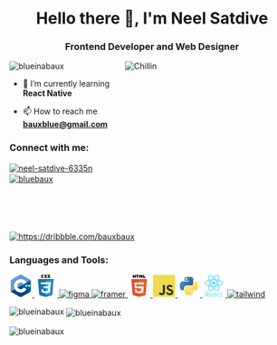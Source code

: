 
<h1 align="center">Hello there 👋, I'm Neel Satdive</h1>
<h3 align="center">Frontend Developer and Web Designer</h3>
<image align="right" alt="Chillin"  height="300" width="300" src="https://gifdb.com/images/high/coding-animated-laptop-flow-stream-ja04010rm5o68zfk.webp">


<p align="left"> <img src="https://komarev.com/ghpvc/?username=blueinabaux&label=Profile%20views&color=0e75b6&style=flat" alt="blueinabaux" /> </p>

- 🌱 I’m currently learning **React Native**

- 📫 How to reach me **bauxblue@gmail.com**

<h3 align="left">Connect with me:</h3>
<p align="left">
<a href="https://linkedin.com/in/neel-satdive-6335n" target="blank"><img align="center" src="https://raw.githubusercontent.com/rahuldkjain/github-profile-readme-generator/master/src/images/icons/Social/linked-in-alt.svg" alt="neel-satdive-6335n" height="30" width="40" /></a>
<a href="https://kaggle.com/bluebaux" target="blank"><img align="center" src="https://raw.githubusercontent.com/rahuldkjain/github-profile-readme-generator/master/src/images/icons/Social/kaggle.svg" alt="bluebaux" height="30" width="40" /></a>
<a href="https://dribbble.com/bauxbaux" target="blank"><img align="center" src="https://raw.githubusercontent.com/rahuldkjain/github-profile-readme-generator/master/src/images/icons/Social/dribbble.svg" alt="https://dribbble.com/bauxbaux" height="30" width="40" /></a>
</p>

<h3 align="left">Languages and Tools:</h3>
<p align="left"> <a href="https://www.w3schools.com/cpp/" target="_blank" rel="noreferrer"> <img src="https://raw.githubusercontent.com/devicons/devicon/master/icons/cplusplus/cplusplus-original.svg" alt="cplusplus" width="40" height="40"/> </a> <a href="https://www.w3schools.com/css/" target="_blank" rel="noreferrer"> <img src="https://raw.githubusercontent.com/devicons/devicon/master/icons/css3/css3-original-wordmark.svg" alt="css3" width="40" height="40"/> </a> <a href="https://www.figma.com/" target="_blank" rel="noreferrer"> <img src="https://www.vectorlogo.zone/logos/figma/figma-icon.svg" alt="figma" width="40" height="40"/> </a> <a href="https://www.framer.com/" target="_blank" rel="noreferrer"> <img src="https://www.vectorlogo.zone/logos/framer/framer-icon.svg" alt="framer" width="40" height="40"/> </a> <a href="https://www.w3.org/html/" target="_blank" rel="noreferrer"> <img src="https://raw.githubusercontent.com/devicons/devicon/master/icons/html5/html5-original-wordmark.svg" alt="html5" width="40" height="40"/> </a> <a href="https://developer.mozilla.org/en-US/docs/Web/JavaScript" target="_blank" rel="noreferrer"> <img src="https://raw.githubusercontent.com/devicons/devicon/master/icons/javascript/javascript-original.svg" alt="javascript" width="40" height="40"/> </a> <a href="https://www.python.org" target="_blank" rel="noreferrer"> <img src="https://raw.githubusercontent.com/devicons/devicon/master/icons/python/python-original.svg" alt="python" width="40" height="40"/> </a> <a href="https://reactjs.org/" target="_blank" rel="noreferrer"> <img src="https://raw.githubusercontent.com/devicons/devicon/master/icons/react/react-original-wordmark.svg" alt="react" width="40" height="40"/> </a> <a href="https://tailwindcss.com/" target="_blank" rel="noreferrer"> <img src="https://www.vectorlogo.zone/logos/tailwindcss/tailwindcss-icon.svg" alt="tailwind" width="40" height="40"/> </a> </p>

<p><img align="left" src="https://github-readme-stats.vercel.app/api/top-langs?username=blueinabaux&show_icons=true&locale=en&layout=compact" alt="blueinabaux" /></p>

<p>&nbsp;<img align="center" src="https://github-readme-stats.vercel.app/api?username=blueinabaux&show_icons=true&locale=en" alt="blueinabaux" /></p>

<p><img align="center" src="https://github-readme-streak-stats.herokuapp.com/?user=blueinabaux&" alt="blueinabaux" /></p>
